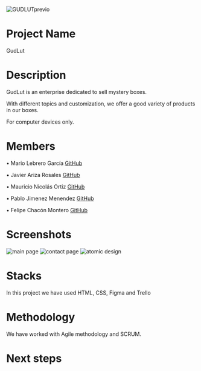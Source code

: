 ![GUDLUTprevio](https://github.com/user-attachments/assets/502ab9e1-9e96-4bc1-a4a8-79481524a977)
# Project Name
GudLut
# Description 
GudLut is an enterprise dedicated to sell mystery boxes. 

With different topics and customization, we offer a good variety of products in our boxes.

For computer devices only.
# Members
• Mario Lebrero García [GitHub](https://github.com/Bimai6)

• Javier Ariza Rosales [GitHub](https://github.com/JaviAriza)

• Mauricio Nicolás Ortiz [GitHub](https://github.com/mortiZimmerman)

• Pablo Jimenez Menendez [GitHub](https://github.com/pablo-jm)

• Felipe Chacón Montero [GitHub](https://github.com/PhilippeInCode)
# Screenshots
![main page](https://github.com/user-attachments/assets/0211c0a2-cc31-498e-8636-ba4045f4835b)
![contact page](https://github.com/user-attachments/assets/9b7053de-6607-4654-ab29-eb75cac85e91)
![atomic design](https://github.com/user-attachments/assets/127bc95a-54d9-41ea-8d6c-83a46a1bc4b4)
# Stacks
In this project we have used HTML, CSS, Figma and Trello
# Methodology
We have worked with Agile methodology and SCRUM.
# Next steps


